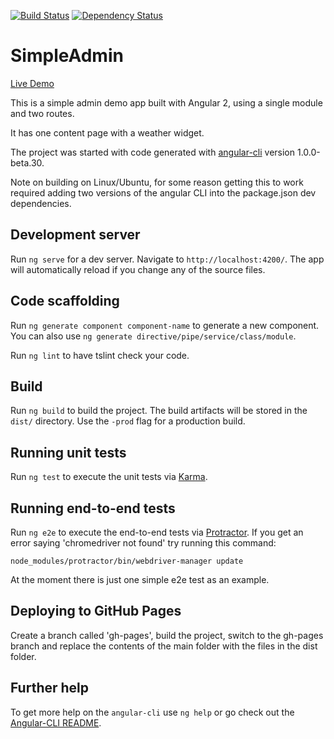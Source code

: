 [![Build Status](https://travis-ci.org/kaleguy/simpleng2admin.svg?branch=master)](https://travis-ci.org/kaleguy/simpleng2admin)
[![Dependency Status](https://david-dm.org/kaleguy/simpleng2admin.svg)](https://david-dm.org/kaleguy/simpleng2admin)


# SimpleAdmin

[Live Demo](https://kaleguy.github.io/simpleng2admin/)

This is a simple admin demo app built with Angular 2, using a single module and two routes.

It has one content page with a weather widget.

The project was started with code generated with [angular-cli](https://github.com/angular/angular-cli) version 1.0.0-beta.30.

Note on building on Linux/Ubuntu, for some reason getting this to work required adding two versions of the angular CLI
into the package.json dev dependencies.

## Development server
Run `ng serve` for a dev server. Navigate to `http://localhost:4200/`. The app will automatically reload if you change any of the source files.

## Code scaffolding

Run `ng generate component component-name` to generate a new component. You can also use `ng generate directive/pipe/service/class/module`.

Run `ng lint` to have tslint check your code.

## Build

Run `ng build` to build the project. The build artifacts will be stored in the `dist/` directory. Use the `-prod` flag for a production build.

## Running unit tests

Run `ng test` to execute the unit tests via [Karma](https://karma-runner.github.io).

## Running end-to-end tests

Run `ng e2e` to execute the end-to-end tests via [Protractor](http://www.protractortest.org/).
If you get an error saying 'chromedriver not found' try running this command:
```
node_modules/protractor/bin/webdriver-manager update
```
At the moment there is just one simple e2e test as an example.

## Deploying to GitHub Pages

Create a branch called 'gh-pages', build the project, switch to the gh-pages branch and
replace the contents of the main folder with the files in the dist folder. 

## Further help

To get more help on the `angular-cli` use `ng help` or go check out the [Angular-CLI README](https://github.com/angular/angular-cli/blob/master/README.md).
